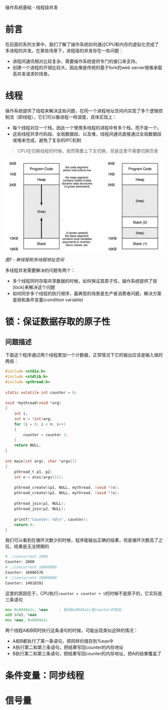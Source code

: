 操作系统基础 - 线程级并发

# 前言

在前面的系列文章中，我们了解了操作系统如何通过CPU和内存的虚拟化完成了多进程的并发。在某些场景下，进程级的并发存在一些问题：

- 进程间通讯相对比较复杂，需要操作系统提供专门的接口来支持。
- 创建一个进程的开销比较大，因此像是传统的基于fork的web server很难承载高并发请求的场景。

# 线程

操作系统提供了线程来解决这些问题，在同一个进程地址空间内实现了多个逻辑控制流（即线程），它们可以像进程一样调度，具体实现上：

- 每个线程对应一个栈，因此一个使用多线程的进程中有多个栈，而不是一个。
- 这些线程共享代码段、全局数据段、以及堆，线程间通讯直接通过全局数据段或堆来完成，避免了复杂的IPC机制

> CPU在切换线程的时候，依然需要上下文切换，但是这里不需要切换页表

![](./img/threads.png)

*图1 - 单线程和多线程地址空间*

多线程并发需要解决的问题有两个：

- 多个线程同时存取共享数据的时候，如何保证其原子性，操作系统提供了锁(lock)来解决这个问题
- 如何同步多个线程的执行顺序，最典型的场景是生产者消费者问题，解决方案是锁和条件变量(condition variable)


# 锁：保证数据存取的原子性

## 问题描述

下面这个程序通过两个线程累加一个计数器，正常情况下它的输出应该是输入值的两倍：

```C
#include <stdio.h>
#include <stdlib.h>
#include <pthread.h>

static volatile int counter = 0;

void *mythread(void *arg)
{
    int i;
    int n = (int)arg;
    for (i = 0; i < n; i++)
    {
        counter = counter 1;
    }
    return NULL;
}

int main(int argc, char *argv[])
{
    pthread_t p1, p2;
    int n = atoi(argv[1]);

    pthread_create(&p1, NULL, mythread, (void *)n);
    pthread_create(&p2, NULL, mythread, (void *)n);

    pthread_join(p1, NULL);
    pthread_join(p2, NULL);

    printf("Counter: %d\n", counter);
    return 0;
}

```

我们可以看到在循环次数少的时候，程序能输出正确的结果，但是循环次数高了之后，结果是无法预期的

```bash
# ./concurrent 1000
Counter: 2000
# ./concurrent 10000000
Counter: 16086576
# ./concurrent 10000000
Counter: 14018391
```

这里的原因在于，CPU执行`counter = counter + 1`的时候不是原子的，它实际是三条语句

```asm
mov 0x8049a1c, %eax     ; 假设0x8049a1c是counter的地址
add $0x1, %eax
mov %eax, 0x8049a1c
```

两个线程A和B同时执行这条语句的时候，可能出现类似这样的情况：

- A和B都执行了第一条语句，把同样的值存到%eax中
- A执行第二和第三条语句，把结果写回counter的内存地址
- B执行第二和第三条语句，把结果写回counter的内存地址，把A的结果覆盖了

# 条件变量：同步线程

# 信号量